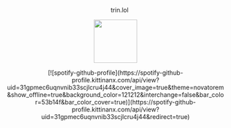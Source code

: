 <p align="center"><img height="10" width="15" src="https://assets-global.website-files.com/6257adef93867e50d84d30e2/636e0a6a49cf127bf92de1e2_icon_clyde_blurple_RGB.png"> trin.lol </p>
<p align="center">
<img height="100" width="100" src="https://i.imgur.com/M9s8tcQ.gif">
</p>
  
<!-- <h2 align="center">🌱 Learning<h2>
<p align="center">
<img height="25" width="25" src="https://cdn.simpleicons.org/html5">
<img height="25" width="25" src="https://cdn.simpleicons.org/javascript">
<img height="25" width="25" src="https://cdn.simpleicons.org/css3">
</p> -->

 <p align="center"> 
[![spotify-github-profile](https://spotify-github-profile.kittinanx.com/api/view?uid=31gpmec6uqnvnib33scjlcru4j44&cover_image=true&theme=novatorem&show_offline=true&background_color=121212&interchange=false&bar_color=53b14f&bar_color_cover=true)](https://spotify-github-profile.kittinanx.com/api/view?uid=31gpmec6uqnvnib33scjlcru4j44&redirect=true)
  </p>
<!-- <p align="center">
  <img src="https://profile-counter.glitch.me/{trinlol}/count.svg" alt="Visitor Count">
</p>
<!--
**trinlol/trinlol** is a ✨ _special_ ✨ repository because its `README.md` (this file) appears on your GitHub profile.

Here are some ideas to get you started:

- 🔭 I’m currently working on ...
- 🌱 I’m currently learning ...
- 👯 I’m looking to collaborate on ...
- 🤔 I’m looking for help with ...
- 💬 Ask me about ...
- 📫 How to reach me: ...
- 😄 Pronouns: ...
- ⚡ Fun fact: ...
-->
